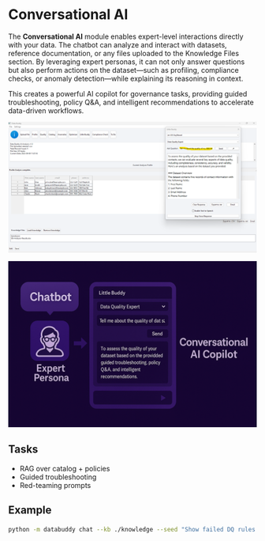 # Conversational AI

The **Conversational AI** module enables expert-level interactions directly with your data. The chatbot can analyze and interact with datasets, reference documentation, or any files uploaded to the Knowledge Files section. By leveraging expert personas, it can not only answer questions but also perform actions on the dataset—such as profiling, compliance checks, or anomaly detection—while explaining its reasoning in context.

This creates a powerful AI copilot for governance tasks, providing guided troubleshooting, policy Q&A, and intelligent recommendations to accelerate data-driven workflows.

![Conversational AI UI Screenshot](../_assets/conversationalAI.png)

![Conversational AI Illustration](../_assets/conversational-ai-illustration.png)

## Tasks
- RAG over catalog + policies  
- Guided troubleshooting  
- Red-teaming prompts  

## Example
```bash
python -m databuddy chat --kb ./knowledge --seed "Show failed DQ rules last week"
